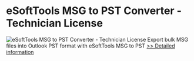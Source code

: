 # eSoftTools MSG to PST Converter - Technician License
![eSoftTools MSG to PST Converter - Technician License](https://mycommerce.akamaized.net/api/pimages/P300909956/BIG/300909956.PNG)
Export bulk MSG files into Outlook PST format with eSoftTools MSG to PST
[>> Detailed information](https://secure.shareit.com/shareit/product.html?productid=300909956&affiliateid=200057808)